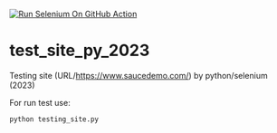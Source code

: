 [![Run Selenium On GitHub Action](https://github.com/TerryNight/test_site_py_2023/actions/workflows/Selenium-Action_Template.yaml/badge.svg)](https://github.com/TerryNight/test_site_py_2023/actions/workflows/Selenium-Action_Template.yaml)
# test_site_py_2023
Testing site (URL/https://www.saucedemo.com/) by python/selenium (2023) 

For run test use:
```
python testing_site.py
```
